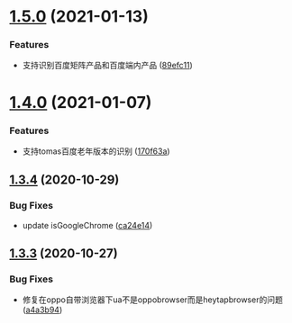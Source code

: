# [1.5.0](https://github.com/searchfe/user-agent/compare/v1.4.0...v1.5.0) (2021-01-13)


### Features

* 支持识别百度矩阵产品和百度端内产品 ([89efc11](https://github.com/searchfe/user-agent/commit/89efc110d5986ebbc96db1eff1ad2e008aa31221))

# [1.4.0](https://github.com/searchfe/user-agent/compare/v1.3.4...v1.4.0) (2021-01-07)


### Features

* 支持tomas百度老年版本的识别 ([170f63a](https://github.com/searchfe/user-agent/commit/170f63a157356ecf96af39b5a615b44857711bf3))

## [1.3.4](https://github.com/searchfe/user-agent/compare/v1.3.3...v1.3.4) (2020-10-29)


### Bug Fixes

* update isGoogleChrome ([ca24e14](https://github.com/searchfe/user-agent/commit/ca24e14e31c801c0785621b99aa61fa30c69d472))

## [1.3.3](https://github.com/searchfe/user-agent/compare/v1.3.2...v1.3.3) (2020-10-27)


### Bug Fixes

* 修复在oppo自带浏览器下ua不是oppobrowser而是heytapbrowser的问题 ([a4a3b94](https://github.com/searchfe/user-agent/commit/a4a3b94d6aa0d658187367d18b98e70bb9664d0c))

